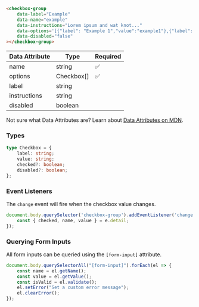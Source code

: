 ```html
<checkbox-group
    data-label="Example"
    data-name="example"
    data-instructions="Lorem ipsum and wat knot..."
    data-options='[{"label": "Example 1","value":"example1"},{"label": "Example 2","value":"example2"},{"label": "Example 3","checked": true,"value":"example3"}]'
    data-disabled="false"
></checkbox-group>
```

| Data Attribute | Type | Required |
| -------------- | ---- | -------- |
| name | string | ✅ |
| options | Checkbox[] | ✅ |
| label | string | |
| instructions | string | |
| disabled | boolean | |

Not sure what Data Attributes are? Learn about [Data Attributes on MDN](https://developer.mozilla.org/en-US/docs/Web/HTML/Global_attributes/data-*).

### Types

```typescript
type Checkbox = {
    label: string;
    value: string;
    checked?: boolean;
    disabled?: boolean;
};
```

### Event Listeners

The `change` event will fire when the checkbox value changes.

```typescript
document.body.querySelector('checkbox-group').addEventListener('change', (e) => {
    const { checked, name, value } = e.detail;
});
```

### Querying Form Inputs

All form inputs can be queried using the `[form-input]` attribute.

```typescript
document.body.querySelectorAll("[form-input]").forEach(el => {
    const name = el.getName();
    const value = el.getValue();
    const isValid = el.validate();
    el.setError("Set a custom error message");
    el.clearError();
});
```
